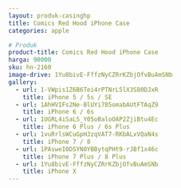 ```yaml
---
layout: produk-casinghp
title: Comics Red Hood iPhone Case
categories: apple

# Produk
product-title: Comics Red Hood iPhone Case
harga: 90000
sku: hn-2160
image-drive: 1Yu8bivE-FffzNyCZRrKZbjOfvBuAmSNb
gallery:
  - url: 1-VWpis1Z6B6Tei4rPTNrL5lX3S80DJxR
    title: iPhone 5 / 5s / SE
  - url: 1AhHVIFs2Ne-BlUYi785omabAUtFTAqZ9
    title: iPhone 6 / 6s
  - url: 1UGRL4iSaLS_Y05oBaloOAP2ZjiBtu4Ec
    title: iPhone 6 Plus / 6s Plus
  - url: 1vuRrlsWCuGpHJzqVAT7-RKbALxVQaN4s
    title: iPhone 7 / 8
  - url: 1PAsweI0DSYN0YBBytqPHt9-rJBf1x46c
    title: iPhone 7 Plus / 8 Plus
  - url: 1Yu8bivE-FffzNyCZRrKZbjOfvBuAmSNb
    title: iPhone X
---
```

